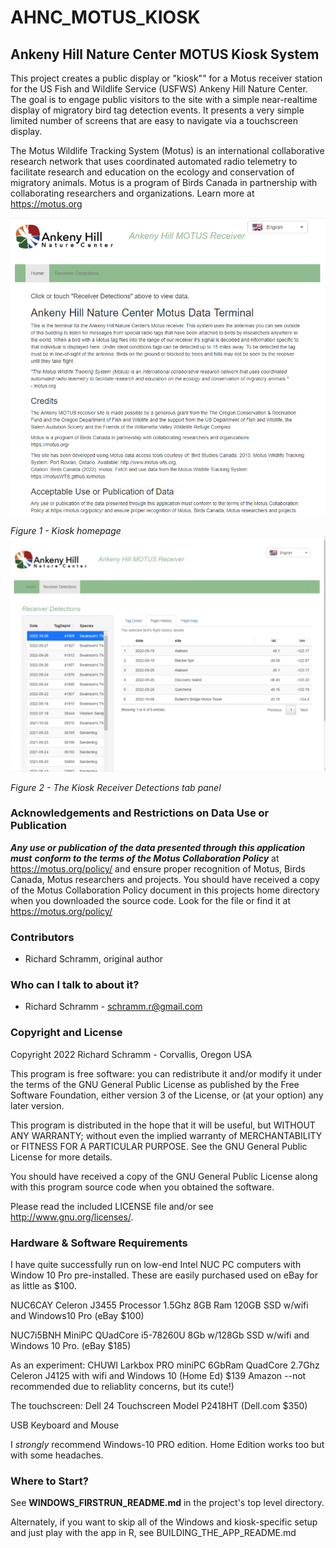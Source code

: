 # AHNC_MOTUS_KIOSK
## Ankeny Hill Nature Center MOTUS Kiosk System

This project creates a public display or "kiosk"" for a Motus receiver station for the US Fish and Wildlife Service (USFWS) Ankeny Hill Nature Center.  The goal is to engage public visitors to the site with a simple near-realtime display of migratory bird tag detection events. It presents a very simple limited number of screens that are easy to navigate via a touchscreen display.

The Motus Wildlife Tracking System (Motus) is an international collaborative research network that uses coordinated automated radio telemetry to facilitate research and education on the ecology and conservation of migratory animals. Motus is a program of Birds Canada in partnership with collaborating researchers and organizations. Learn more at https://motus.org

![Figure1](./md_images/RM_KioskHomepage.png)

*Figure 1 - Kiosk homepage*![Figure2](./md_images/RM_KioskReceiverDetections.png)

*Figure 2 - The Kiosk Receiver Detections tab panel*



###  Acknowledgements and Restrictions on Data Use or Publication

***Any use or publication of the data presented through this application must***
***conform to the terms of the Motus Collaboration Policy*** at https://motus.org/policy/
and ensure proper recognition of Motus, Birds Canada, Motus researchers and projects.
You should have received a copy of the Motus Collaboration Policy document in this
projects home directory when you downloaded the source code. Look for the file
or find it at https://motus.org/policy/

### Contributors

* Richard Schramm,  original author

### Who can I talk to about it? ###

* Richard Schramm - schramm.r@gmail.com


### Copyright and License

Copyright 2022 Richard Schramm - Corvallis, Oregon USA

This program is free software: you can redistribute it and/or modify
it under the terms of the GNU General Public License as published by
the Free Software Foundation, either version 3 of the License, or
(at your option) any later version.

This program is distributed in the hope that it will be useful,
but WITHOUT ANY WARRANTY; without even the implied warranty of
MERCHANTABILITY or FITNESS FOR A PARTICULAR PURPOSE.  See the
GNU General Public License for more details.

You should have received a copy of the GNU General Public License
along with this program source code when you obtained the software.

Please read the included LICENSE file and/or see <http://www.gnu.org/licenses/>.

### Hardware & Software Requirements

I have quite successfully run on low-end  Intel NUC PC computers with Window 10 Pro pre-installed. These are easily purchased used on eBay for as little as $100. 

NUC6CAY Celeron J3455 Processor 1.5Ghz 8GB Ram 120GB SSD w/wifi and Windows10 Pro (eBay $100)

NUC7i5BNH MiniPC QUadCore i5-78260U 8Gb w/128Gb SSD w/wifi and  Windows 10 Pro. (eBay $185)

As an experiment: CHUWI Larkbox PRO miniPC 6GbRam QuadCore 2.7Ghz Celeron J4125 with wifi and Windows 10 (Home Ed) $139 Amazon --not recommended due to reliablity concerns, but its cute!)

The touchscreen: Dell 24 Touchscreen Model P2418HT (Dell.com $350)

USB Keyboard and Mouse

I *strongly* recommend Windows-10 PRO edition.  Home Edition works too but with some headaches.

### Where to Start?

See **WINDOWS_FIRSTRUN_README.md** in the project's top level directory. 

Alternately, if you want to skip all of the Windows and kiosk-specific setup and just play with the app in R, see BUILDING_THE_APP_README.md

